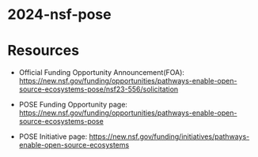 # 2024-nsf-pose

# Resources
- Official Funding Opportunity Announcement(FOA): https://new.nsf.gov/funding/opportunities/pathways-enable-open-source-ecosystems-pose/nsf23-556/solicitation

- POSE Funding Opportunity page: https://new.nsf.gov/funding/opportunities/pathways-enable-open-source-ecosystems-pose

- POSE Initiative page: https://new.nsf.gov/funding/initiatives/pathways-enable-open-source-ecosystems 